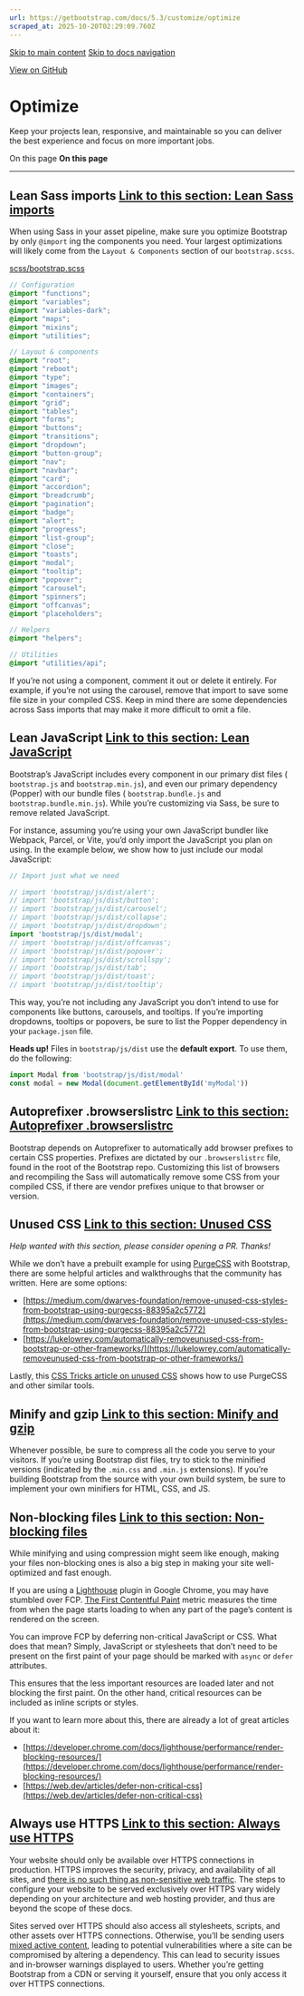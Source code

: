 ```yaml
---
url: https://getbootstrap.com/docs/5.3/customize/optimize
scraped_at: 2025-10-20T02:29:09.760Z
---
```


[Skip to main content](https://getbootstrap.com/docs/5.3/customize/optimize/#content) [Skip to docs navigation](https://getbootstrap.com/docs/5.3/customize/optimize/#bd-docs-nav)

[View on GitHub](https://github.com/twbs/bootstrap/blob/v5.3.8/site/src/content/docs/customize/optimize.mdx "View and edit this file on GitHub")

# Optimize

Keep your projects lean, responsive, and maintainable so you can deliver the best experience and focus on more important jobs.

On this page
**On this page**

* * *

## Lean Sass imports [Link to this section: Lean Sass imports](https://getbootstrap.com/docs/5.3/customize/optimize/\#lean-sass-imports)

When using Sass in your asset pipeline, make sure you optimize Bootstrap by only `@import` ing the components you need. Your largest optimizations will likely come from the `Layout & Components` section of our `bootstrap.scss`.

[scss/bootstrap.scss](https://github.com/twbs/bootstrap/blob/v5.3.8/scss/bootstrap.scss)

```scss
// Configuration
@import "functions";
@import "variables";
@import "variables-dark";
@import "maps";
@import "mixins";
@import "utilities";

// Layout & components
@import "root";
@import "reboot";
@import "type";
@import "images";
@import "containers";
@import "grid";
@import "tables";
@import "forms";
@import "buttons";
@import "transitions";
@import "dropdown";
@import "button-group";
@import "nav";
@import "navbar";
@import "card";
@import "accordion";
@import "breadcrumb";
@import "pagination";
@import "badge";
@import "alert";
@import "progress";
@import "list-group";
@import "close";
@import "toasts";
@import "modal";
@import "tooltip";
@import "popover";
@import "carousel";
@import "spinners";
@import "offcanvas";
@import "placeholders";

// Helpers
@import "helpers";

// Utilities
@import "utilities/api";

```

If you’re not using a component, comment it out or delete it entirely. For example, if you’re not using the carousel, remove that import to save some file size in your compiled CSS. Keep in mind there are some dependencies across Sass imports that may make it more difficult to omit a file.

## Lean JavaScript [Link to this section: Lean JavaScript](https://getbootstrap.com/docs/5.3/customize/optimize/\#lean-javascript)

Bootstrap’s JavaScript includes every component in our primary dist files ( `bootstrap.js` and `bootstrap.min.js`), and even our primary dependency (Popper) with our bundle files ( `bootstrap.bundle.js` and `bootstrap.bundle.min.js`). While you’re customizing via Sass, be sure to remove related JavaScript.

For instance, assuming you’re using your own JavaScript bundler like Webpack, Parcel, or Vite, you’d only import the JavaScript you plan on using. In the example below, we show how to just include our modal JavaScript:

```js
// Import just what we need

// import 'bootstrap/js/dist/alert';
// import 'bootstrap/js/dist/button';
// import 'bootstrap/js/dist/carousel';
// import 'bootstrap/js/dist/collapse';
// import 'bootstrap/js/dist/dropdown';
import 'bootstrap/js/dist/modal';
// import 'bootstrap/js/dist/offcanvas';
// import 'bootstrap/js/dist/popover';
// import 'bootstrap/js/dist/scrollspy';
// import 'bootstrap/js/dist/tab';
// import 'bootstrap/js/dist/toast';
// import 'bootstrap/js/dist/tooltip';

```

This way, you’re not including any JavaScript you don’t intend to use for components like buttons, carousels, and tooltips. If you’re importing dropdowns, tooltips or popovers, be sure to list the Popper dependency in your `package.json` file.

**Heads up!** Files in `bootstrap/js/dist` use the **default export**. To use them, do the following:

```js
import Modal from 'bootstrap/js/dist/modal'
const modal = new Modal(document.getElementById('myModal'))

```

## Autoprefixer .browserslistrc [Link to this section: Autoprefixer .browserslistrc](https://getbootstrap.com/docs/5.3/customize/optimize/\#autoprefixer-browserslistrc)

Bootstrap depends on Autoprefixer to automatically add browser prefixes to certain CSS properties. Prefixes are dictated by our `.browserslistrc` file, found in the root of the Bootstrap repo. Customizing this list of browsers and recompiling the Sass will automatically remove some CSS from your compiled CSS, if there are vendor prefixes unique to that browser or version.

## Unused CSS [Link to this section: Unused CSS](https://getbootstrap.com/docs/5.3/customize/optimize/\#unused-css)

_Help wanted with this section, please consider opening a PR. Thanks!_

While we don’t have a prebuilt example for using [PurgeCSS](https://github.com/FullHuman/purgecss) with Bootstrap, there are some helpful articles and walkthroughs that the community has written. Here are some options:

- [https://medium.com/dwarves-foundation/remove-unused-css-styles-from-bootstrap-using-purgecss-88395a2c5772](https://medium.com/dwarves-foundation/remove-unused-css-styles-from-bootstrap-using-purgecss-88395a2c5772)
- [https://lukelowrey.com/automatically-removeunused-css-from-bootstrap-or-other-frameworks/](https://lukelowrey.com/automatically-removeunused-css-from-bootstrap-or-other-frameworks/)

Lastly, this [CSS Tricks article on unused CSS](https://css-tricks.com/how-do-you-remove-unused-css-from-a-site/) shows how to use PurgeCSS and other similar tools.

## Minify and gzip [Link to this section: Minify and gzip](https://getbootstrap.com/docs/5.3/customize/optimize/\#minify-and-gzip)

Whenever possible, be sure to compress all the code you serve to your visitors. If you’re using Bootstrap dist files, try to stick to the minified versions (indicated by the `.min.css` and `.min.js` extensions). If you’re building Bootstrap from the source with your own build system, be sure to implement your own minifiers for HTML, CSS, and JS.

## Non-blocking files [Link to this section: Non-blocking files](https://getbootstrap.com/docs/5.3/customize/optimize/\#non-blocking-files)

While minifying and using compression might seem like enough, making your files non-blocking ones is also a big step in making your site well-optimized and fast enough.

If you are using a [Lighthouse](https://developer.chrome.com/docs/lighthouse/overview/) plugin in Google Chrome, you may have stumbled over FCP. [The First Contentful Paint](https://web.dev/articles/fcp) metric measures the time from when the page starts loading to when any part of the page’s content is rendered on the screen.

You can improve FCP by deferring non-critical JavaScript or CSS. What does that mean? Simply, JavaScript or stylesheets that don’t need to be present on the first paint of your page should be marked with `async` or `defer` attributes.

This ensures that the less important resources are loaded later and not blocking the first paint. On the other hand, critical resources can be included as inline scripts or styles.

If you want to learn more about this, there are already a lot of great articles about it:

- [https://developer.chrome.com/docs/lighthouse/performance/render-blocking-resources/](https://developer.chrome.com/docs/lighthouse/performance/render-blocking-resources/)
- [https://web.dev/articles/defer-non-critical-css](https://web.dev/articles/defer-non-critical-css)

## Always use HTTPS [Link to this section: Always use HTTPS](https://getbootstrap.com/docs/5.3/customize/optimize/\#always-use-https)

Your website should only be available over HTTPS connections in production. HTTPS improves the security, privacy, and availability of all sites, and [there is no such thing as non-sensitive web traffic](https://https.cio.gov/everything/). The steps to configure your website to be served exclusively over HTTPS vary widely depending on your architecture and web hosting provider, and thus are beyond the scope of these docs.

Sites served over HTTPS should also access all stylesheets, scripts, and other assets over HTTPS connections. Otherwise, you’ll be sending users [mixed active content](https://developer.mozilla.org/en-US/docs/Web/Security/Mixed_content), leading to potential vulnerabilities where a site can be compromised by altering a dependency. This can lead to security issues and in-browser warnings displayed to users. Whether you’re getting Bootstrap from a CDN or serving it yourself, ensure that you only access it over HTTPS connections.